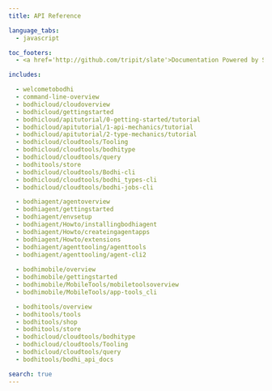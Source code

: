 ```yaml
---
title: API Reference

language_tabs:
  - javascript

toc_footers:
  - <a href='http://github.com/tripit/slate'>Documentation Powered by Slate</a>

includes:

  - welcometobodhi
  - command-line-overview
  - bodhicloud/cloudoverview
  - bodhicloud/gettingstarted
  - bodhicloud/apitutorial/0-getting-started/tutorial
  - bodhicloud/apitutorial/1-api-mechanics/tutorial
  - bodhicloud/apitutorial/2-type-mechanics/tutorial
  - bodhicloud/cloudtools/Tooling
  - bodhicloud/cloudtools/bodhitype
  - bodhicloud/cloudtools/query
  - bodhitools/store
  - bodhicloud/cloudtools/Bodhi-cli
  - bodhicloud/cloudtools/bodhi_types-cli
  - bodhicloud/cloudtools/bodhi-jobs-cli

  - bodhiagent/agentoverview
  - bodhiagent/gettingstarted
  - bodhiagent/envsetup
  - bodhiagent/Howto/installingbodhiagent
  - bodhiagent/Howto/createingagentapps
  - bodhiagent/Howto/extensions
  - bodhiagent/agenttooling/agenttools
  - bodhiagent/agenttooling/agent-cli2
   
  - bodhimobile/overview
  - bodhimobile/gettingstarted 
  - bodhimobile/MobileTools/mobiletoolsoverview
  - bodhimobile/MobileTools/app-tools_cli

  - bodhitools/overview
  - bodhitools/tools
  - bodhitools/shop
  - bodhitools/store
  - bodhicloud/cloudtools/bodhitype
  - bodhicloud/cloudtools/Tooling 
  - bodhicloud/cloudtools/query
  - bodhitools/bodhi_api_docs

search: true
---
```

